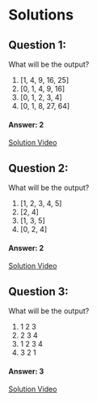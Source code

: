 # Solutions

## Question 1:
What will be the output?

1. [1, 4, 9, 16, 25]
2. [0, 1, 4, 9, 16]
3. [0, 1, 2, 3, 4]
4. [0, 1, 8, 27, 64]


#### Answer: 2
[Solution Video](#)

## Question 2:
What will be the output?

1. [1, 2, 3, 4, 5]
2. [2, 4]
3. [1, 3, 5]
4. [0, 2, 4]


#### Answer: 2
[Solution Video](#)

## Question 3:
What will be the output?

1. 1 2 3
2. 2 3 4
3. 1 2 3 4
4. 3 2 1

#### Answer: 3
[Solution Video](#)